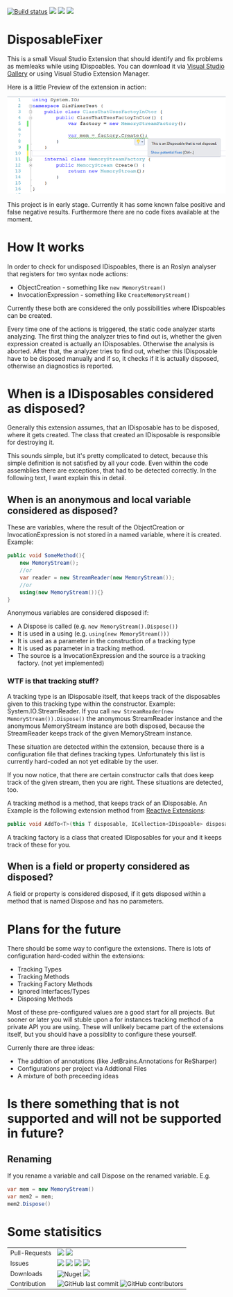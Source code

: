 [![Build status](https://ci.appveyor.com/api/projects/status/8mk3us0d5stlkq47?svg=true)](https://ci.appveyor.com/project/badf00d/disposablefixer)
![](https://img.shields.io/appveyor/tests/badf00d/DisposableFixer.svg?style=flat)
![](https://img.shields.io/nuget/v/DisposableFixer.svg?style=flat)
![](https://img.shields.io/visual-studio-marketplace/v/DisposableFixer.Microsoft.e69d15ad-e40a-412c-a444-cfb06057928c.svg?style=flat)

# DisposableFixer
This is a small Visual Studio Extension that should identify and fix problems as memleaks while using IDispoables. You can download it via [Visual Studio Gallery](https://marketplace.visualstudio.com/items?itemName=DavidStormer.DisposableFixer) or using Visual Studio Extension Manager.

Here is a little Preview of the extension in action:

![Preview](https://github.com/BADF00D/DisposableFixer/blob/master/src/DisposableFixer.Vsix/Preview.png?raw=true "Preview")

This project is in early stage. Currently it has some known false positive and false negative results. 
Furthermore there are no code fixes available at the moment.

# How It works
In order to check for undisposed IDispoables, there is an Roslyn analyser that registers for
two syntax node actions:
* ObjectCreation - something like ```new MemoryStream()```
* InvocationExpression - something like ```CreateMemoryStream()```

Currently these both are considered the only possibilities where IDispoables can be created. 

Every time one of the actions is triggered, the static code analyzer starts analyzing. 
The first thing the analyzer tries to find out is, whether the given expression created
is actually an IDisposables. Otherwise the analysis is aborted. After that, the analyzer 
tries to find out, whether this IDisposable have to be disposed manually and if so, it 
checks if it is actually disposed, otherwise an diagnostics is reported.

# When is a IDisposables considered as disposed?
Generally this extension assumes, that an IDisposable has to be disposed, where it gets 
created. The class that created an IDisposable is responsible for destroying it. 

This sounds simple, but it's pretty complicated to detect, because this simple definition
is not satisfied by all your code. Even within the code assemblies there are exceptions,
that had to be detected correctly. In the following text, I want explain this in detail.

## When is an anonymous and local variable considered as disposed?
These are variables, where the result of the ObjectCreation or InvocationExpression is not 
stored in a named variable, where it is created. Example:

```csharp
public void SomeMethod(){
    new MemoryStream();
    //or
    var reader = new StreamReader(new MemoryStream());
    //or
    using(new MemoryStream()){}
}
``` 

Anonymous variables are considered disposed if:
* A Dispose is called (e.g. ```new MemoryStream().Dispose())```
* It is used in a using (e.g. ```using(new MemoryStream()))```
* It is used as a parameter in the construction of a tracking type
* It is used as parameter in a tracking method.
* The source is a InvocationExpression and the source is a tracking factory. (not yet implemented)

### WTF is that tracking stuff?
A tracking type is an IDisposable itself, that keeps track of the disposables given to this 
tracking type within the constructor. Example: System.IO.StreamReader.
If you call ```new StreamReader(new MemoryStream()).Dispose()``` the anonymous StreamReader 
instance and the anonymous MemoryStream instance are both disposed, because the StreamReader
keeps track of the given MemoryStream instance. 

These situation are detected within the extension, because there is a configuration file
that defines tracking types. Unfortunately this list is currently hard-coded an not yet 
editable by the user.

If you now notice, that there are certain constructor calls that does keep track of the 
given stream, then you are right. These situations are detected, too.

A tracking method is a method, that keeps track of an IDisposable. An Example is the 
following extension method from [Reactive Extensions](https://www.nuget.org/packages/System.Reactive/):
```csharp
public void AddTo<T>(this T disposable, ICollection<IDispoable> disposables) where T : IDispoable
``` 

A tracking factory is a class that created IDisposables for your and it keeps track of
these for you.   

## When is a field or property considered as disposed?
A field or property is considered disposed, if it gets disposed within a method
that is named Dispose and has no parameters.  

# Plans for the future

There should be some way to configure the extensions. There is lots of configuration hard-coded within the extensions:
* Tracking Types
* Tracking Methods
* Tracking Factory Methods
* Ignored Interfaces/Types
* Disposing Methods

Most of these pre-configured values are a good start for all projects. But sooner or later you will stuble upon a for instances tracking method of a private API you are using. These will unlikely became part of the extensions itself, but you should have a possiblity to configure these yourself.

Currenly there are three ideas:
* The addtion of annotations (like JetBrains.Annotations for ReSharper)
* Configurations per project via Addtional Files
* A mixture of both preceeding ideas

# Is there something that is not supported and will not be supported in future?
## Renaming
If you rename a variable and call Dispose on the renamed variable. E.g.
```csharp
var mem = new MemoryStream()
var mem2 = mem;
mem2.Dispose()
```  

# Some statisitics

|   |   |
|---|---|
|  Pull-Requests | ![](https://img.shields.io/github/issues-pr/badf00d/DisposableFixer.svg?style=flat) ![](https://img.shields.io/github/issues-pr-closed/badf00d/DisposableFixer.svg?style=flat) |
| Issues  | ![](https://img.shields.io/github/issues/badf00d/DisposableFixer.svg?style=flat) ![](https://img.shields.io/github/issues-closed/badf00d/DisposableFixer.svg?style=flat) ![](https://img.shields.io/github/issues/badf00d/DisposableFixer/bug.svg?colorB=red&label=bugs&style=flat) ![](https://img.shields.io/github/issues/badf00d/DisposableFixer/feature%20request.svg?label=feature%20request&style=flat) |
| Downloads  | ![Nuget](https://img.shields.io/nuget/dt/DisposableFixer.svg?label=nuget) ![](https://img.shields.io/visual-studio-marketplace/i/DisposableFixer.Microsoft.e69d15ad-e40a-412c-a444-cfb06057928c.svg?style=flat-square) |
| Contribution | ![GitHub last commit](https://img.shields.io/github/last-commit/Badf00d/DisposableFixer.svg) ![GitHub contributors](https://img.shields.io/github/contributors-anon/Badf00d/DisposableFixer.svg) | 


